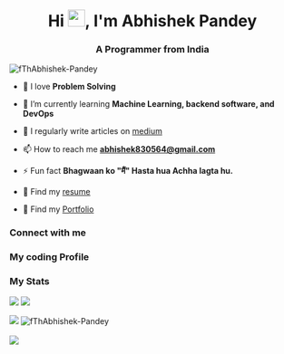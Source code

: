 <h1 align="center">Hi <img src="https://user-images.githubusercontent.com/18350557/176309783-0785949b-9127-417c-8b55-ab5a4333674e.gif" height="30px" width="30px">, I'm Abhishek Pandey</h1>
<h3 align="center">A Programmer from India</h3>

<p align="left"> <img src="https://komarev.com/ghpvc/?username=fThAbhishek-Pandey&label=Profile%20views&color=0e75b6&style=flat" alt="fThAbhishek-Pandey" /> </p>

- 🔭 I love **Problem Solving**

- 🌱 I’m currently learning **Machine Learning, backend software, and DevOps**

- 📝 I regularly write articles on [medium]()

- 📫 How to reach me **abhishek830564@gmail.com**

- ⚡ Fun fact **Bhagwaan ko "मैं" Hasta hua Achha lagta hu.**

- 👀 Find my [resume]()
- 👀 Find my  [Portfolio](https://fthabhishek-pandey.github.io/My-Portfolio/)

### Connect with me

### My coding Profile
  
### My Stats
<a><img src="https://github-profile-summary-cards.vercel.app/api/cards/profile-details?username=fThAbhishek-Pandey&theme=react" /><a/>
<a><img src="https://github-readme-stats.vercel.app/api/top-langs/?username=fThAbhishek-Pandey&layout=compact&theme=react" /></a>
<div >
<a href="http://www.github.com/fThAbhishek-Pandey"><img src="https://github-readme-streak-stats.herokuapp.com/?user=fThAbhishek-Pandey&theme=react" /></a>
<img src="https://github-readme-stats-sigma-five.vercel.app/api?username=fThAbhishek-Pandey&show_icons=true&locale=en&theme=react" alt="fThAbhishek-Pandey"/>
</div>
<br>
<img src="https://github-readme-activity-graph.vercel.app/graph?username=fThAbhishek-Pandey&theme=react">

